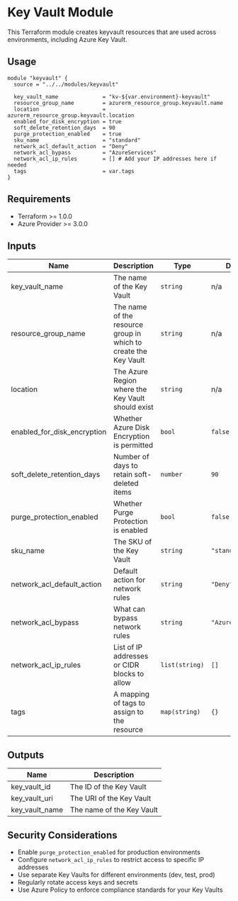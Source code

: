 # Key Vault Module

This Terraform module creates keyvault resources that are used across environments, including Azure Key Vault.

## Usage

```hcl
module "keyvault" {
  source = "../../modules/keyvault"

  key_vault_name              = "kv-${var.environment}-keyvault"
  resource_group_name         = azurerm_resource_group.keyvault.name
  location                    = azurerm_resource_group.keyvault.location
  enabled_for_disk_encryption = true
  soft_delete_retention_days  = 90
  purge_protection_enabled    = true
  sku_name                    = "standard"
  network_acl_default_action  = "Deny"
  network_acl_bypass          = "AzureServices"
  network_acl_ip_rules        = [] # Add your IP addresses here if needed
  tags                        = var.tags
}
```

## Requirements

- Terraform >= 1.0.0
- Azure Provider >= 3.0.0

## Inputs

| Name | Description | Type | Default | Required |
|------|-------------|------|---------|:--------:|
| key_vault_name | The name of the Key Vault | `string` | n/a | yes |
| resource_group_name | The name of the resource group in which to create the Key Vault | `string` | n/a | yes |
| location | The Azure Region where the Key Vault should exist | `string` | n/a | yes |
| enabled_for_disk_encryption | Whether Azure Disk Encryption is permitted | `bool` | `false` | no |
| soft_delete_retention_days | Number of days to retain soft-deleted items | `number` | `90` | no |
| purge_protection_enabled | Whether Purge Protection is enabled | `bool` | `false` | no |
| sku_name | The SKU of the Key Vault | `string` | `"standard"` | no |
| network_acl_default_action | Default action for network rules | `string` | `"Deny"` | no |
| network_acl_bypass | What can bypass network rules | `string` | `"AzureServices"` | no |
| network_acl_ip_rules | List of IP addresses or CIDR blocks to allow | `list(string)` | `[]` | no |
| tags | A mapping of tags to assign to the resource | `map(string)` | `{}` | no |

## Outputs

| Name | Description |
|------|-------------|
| key_vault_id | The ID of the Key Vault |
| key_vault_uri | The URI of the Key Vault |
| key_vault_name | The name of the Key Vault |

## Security Considerations

- Enable `purge_protection_enabled` for production environments
- Configure `network_acl_ip_rules` to restrict access to specific IP addresses
- Use separate Key Vaults for different environments (dev, test, prod)
- Regularly rotate access keys and secrets
- Use Azure Policy to enforce compliance standards for your Key Vaults
